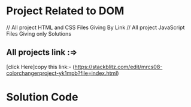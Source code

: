 # Project Related to DOM

// All project HTML and CSS Files Giving By Link
// All project JavaScript Files Giving only Solutions

## All projects link :=>
[click Here]copy this link:- (https://stackblitz.com/edit/mrcs08-colorchangerproject-yk1mpb?file=index.html)


# Solution Code